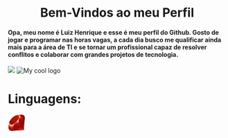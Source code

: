 <h1 align="center">Bem-Vindos ao meu Perfil</h1>
<h4>Opa, meu nome é Luiz Henrique e esse é meu perfil do Github. Gosto de jogar e programar nas horas vagas, a cada dia busco me qualificar ainda mais para a área de TI e se tornar um profissional capaz de resolver conflitos e colaborar com grandes projetos de tecnologia.</h4>

<img src="https://github-readme-stats.vercel.app/api?username=z4Luiz&theme=great-gatsby&show_icons=true">
<img src="https://github-readme-stats.vercel.app/api/top-langs/?username=z4Luiz&hide=html,css,javascript&layout=compact&theme=great-gatsby" alt="My cool logo"/>

<h1>Linguagens:</h1>
<p align="left"><img src="https://raw.githubusercontent.com/devicons/devicon/master/icons/ruby/ruby-original.svg" alt="ruby" width="40" height="40"/></p>
